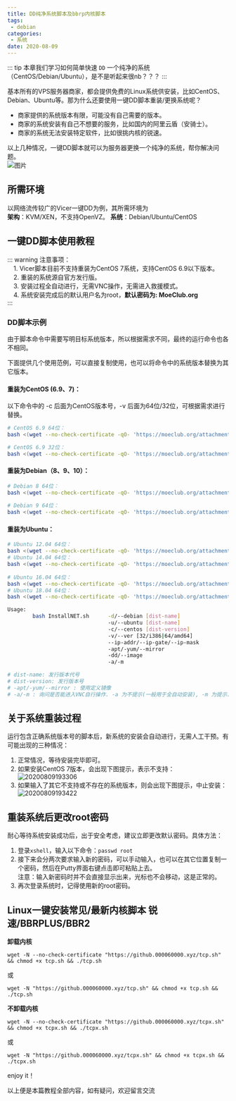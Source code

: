 ```yaml
---
title: DD纯净系统脚本及bbrp内核脚本
tags:
 - debian
categories:
 - 系统
date: 2020-08-09
---
```

::: tip 
本章我们学习如何简单快速 `DD` 一个纯净的系统（CentOS/Debian/Ubuntu），是不是听起来很nb？？？
::: 


基本所有的VPS服务器商家，都会提供免费的Linux系统供安装，比如CentOS、Debian、Ubuntu等。那为什么还要使用一键DD脚本重装/更换系统呢？
- 商家提供的系统版本有限，可能没有自己需要的版本。
- 商家的系统安装有自己不想要的服务，比如国内的阿里云盾（安骑士）。
- 商家的系统无法安装特定软件，比如很挑内核的锐速。

以上几种情况，一键DD脚本就可以为服务器更换一个纯净的系统，帮你解决问题。  
    ![图片](https://cdn.jsdelivr.net/gh/hudiegu/cdn/img/2020/08/09/20200809190908.png)


##  所需环境
以网络流传较广的Vicer一键DD为例，其所需环境为  
**架构**：KVM/XEN，不支持OpenVZ。
**系统**：Debian/Ubuntu/CentOS
##  一键DD脚本使用教程

::: warning
注意事项：  
　1. Vicer脚本目前不支持重装为CentOS 7系统，支持CentOS 6.9以下版本。  
　2. 重装的系统源自官方发行版。  
　3. 安装过程全自动进行，无需VNC操作，无需进入救援模式。  
　4. 系统安装完成后的默认用户名为root，**默认密码为: MoeClub.org**  
::: 
### DD脚本示例
由于脚本命令中需要写明目标系统版本，所以根据需求不同，最终的运行命令也各不相同。  

下面提供几个使用范例，可以直接复制使用，也可以将命令中的系统版本替换为其它版本。
#### 重装为CentOS (6.9、7)：
以下命令中的 -c 后面为CentOS版本号，-v 后面为64位/32位，可根据需求进行替换。

```sh
# CentOS 6.9 64位：
bash <(wget --no-check-certificate -qO- 'https://moeclub.org/attachment/LinuxShell/InstallNET.sh') -c 6.9 -v 64 -a  

# CentOS 6.9 32位：
bash <(wget --no-check-certificate -qO- 'https://moeclub.org/attachment/LinuxShell/InstallNET.sh') -c 6.9 -v 32 -a
```

#### 重装为Debian（8、9、10）：
```sh
# Debian 8 64位：
bash <(wget --no-check-certificate -qO- 'https://moeclub.org/attachment/LinuxShell/InstallNET.sh') -d 8 -v 64 -a
 
# Debian 9 64位：
bash <(wget --no-check-certificate -qO- 'https://moeclub.org/attachment/LinuxShell/InstallNET.sh') -d 9 -v 64 -a
```

#### 重装为Ubuntu：

``` sh
# Ubuntu 12.04 64位：
bash <(wget --no-check-certificate -qO- 'https://moeclub.org/attachment/LinuxShell/InstallNET.sh') -u 12.04 -v 64 -a
# Ubuntu 14.04 64位：
bash <(wget --no-check-certificate -qO- 'https://moeclub.org/attachment/LinuxShell/InstallNET.sh') -u 14.04 -v 64 -a
 
# Ubuntu 16.04 64位：
bash <(wget --no-check-certificate -qO- 'https://moeclub.org/attachment/LinuxShell/InstallNET.sh') -u 16.04 -v 64 -a
# Ubuntu 18.04 64位：
bash <(wget --no-check-certificate -qO- 'https://moeclub.org/attachment/LinuxShell/InstallNET.sh') -u 18.04 -v 64 -a
```

```sh
Usage:
        bash InstallNET.sh      -d/--debian [dist-name]
                                -u/--ubuntu [dist-name]
                                -c/--centos [dist-version]
                                -v/--ver [32/i386|64/amd64]
                                --ip-addr/--ip-gate/--ip-mask
                                -apt/-yum/--mirror
                                -dd/--image
                                -a/-m

# dist-name: 发行版本代号
# dist-version: 发行版本号
# -apt/-yum/--mirror : 使用定义镜像
# -a/-m : 询问是否能进入VNC自行操作. -a 为不提示(一般用于全自动安装), -m 为提示.
```


##  关于系统重装过程
运行包含正确系统版本号的脚本后，新系统的安装会自动进行，无需人工干预。有可能出现的三种情况：
1. 正常情况，等待安装完毕即可。
2. 如果安装CentOS 7版本，会出现下图提示，表示不支持：  
    ![20200809193306](https://cdn.jsdelivr.net/gh/hudiegu/cdn/img/20200809193306.png)  
3. 如果输入了其它不支持或不存在的系统版本，则会出现下图提示，中止安装：  
    ![20200809193422](https://cdn.jsdelivr.net/gh/hudiegu/cdn/img/20200809193422.png)
## 重装系统后更改root密码
耐心等待系统安装成功后，出于安全考虑，建议立即更改默认密码。具体方法：
1. 登录`xshell`，输入以下命令：`passwd root`
2. 接下来会分两次要求输入新的密码，可以手动输入，也可以在其它位置复制一个密码，然后在Putty界面右键点击即可粘贴上去。  
 注意：输入新密码时并不会直接显示出来，光标也不会移动，这是正常的。
3. 再次登录系统时，记得使用新的root密码。

##  Linux一键安装常见/最新内核脚本 锐速/BBRPLUS/BBR2

**卸载内核**

```
wget -N --no-check-certificate "https://github.000060000.xyz/tcp.sh" && chmod +x tcp.sh && ./tcp.sh
```
或
```
wget -N "https://github.000060000.xyz/tcp.sh" && chmod +x tcp.sh && ./tcp.sh
```
**不卸载内核**  

```
wget -N --no-check-certificate "https://github.000060000.xyz/tcpx.sh" && chmod +x tcpx.sh && ./tcpx.sh
```
或
```
wget -N "https://github.000060000.xyz/tcpx.sh" && chmod +x tcpx.sh && ./tcpx.sh
```




enjoy it！</br>

以上便是本篇教程全部内容，如有疑问，欢迎留言交流
